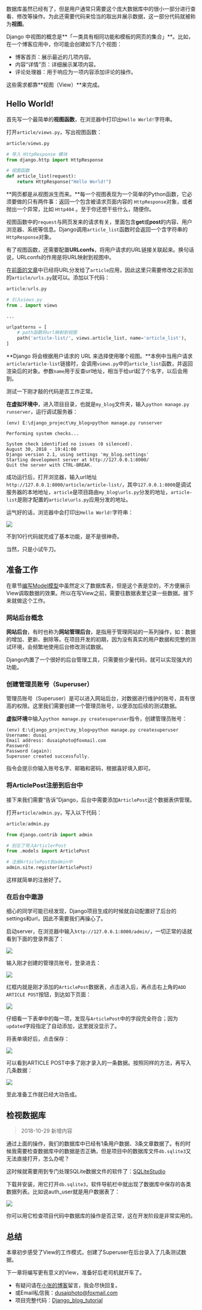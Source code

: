 数据库虽然已经有了，但是用户通常只需要这个庞大数据库中的很小一部分进行查看、修改等操作。为此还需要代码来恰当的取出并展示数据，这一部分代码就被称为**视图**。

Django 中视图的概念是**「一类具有相同功能和模板的网页的集合」**。比如，在一个博客应用中，你可能会创建如下几个视图：

- 博客首页：展示最近的几项内容。
- 内容“详情”页：详细展示某项内容。
- 评论处理器：用于响应为一项内容添加评论的操作。

这些需求都靠**视图（View）**来完成。

## Hello World!

首先写一个最简单的**视图函数**，在浏览器中打印出`Hello World!`字符串。

打开`article/views.py`，写出视图函数：

```python
article/views.py

# 导入 HttpResponse 模块
from django.http import HttpResponse

# 视图函数
def article_list(request):
    return HttpResponse("Hello World!")
```

**网页都是从视图派生而来。**每一个视图表现为一个简单的Python函数，它必须要做的只有两件事：返回一个包含被请求页面内容的 `HttpResponse`对象，或者抛出一个异常，比如 `Http404` 。至于你还想干些什么，随便你。

视图函数中的`request`与网页发来的请求有关，里面包含**get**或**post**的内容、用户浏览器、系统等信息。Django调用`article_list`函数时会返回一个含字符串的 `HttpResponse`对象。

有了视图函数，还需要配置**URLconfs**，将用户请求的URL链接关联起来。换句话说，URLconfs的作用是将URL映射到视图中。

在[前面的文章](https://www.dusaiphoto.com/article/article-detail/6/)中已经将URL分发给了`article`应用，因此这里只需要修改之前添加的`article/urls.py`就可以。添加以下代码：

```python
article/urls.py

# 引入views.py
from . import views

...

urlpatterns = [
    # path函数将url映射到视图
    path('article-list/', views.article_list, name='article_list'),
]
```

**Django 将会根据用户请求的 URL 来选择使用哪个视图。**本例中当用户请求`article/article-list`链接时，会调用`views.py`中的`article_list`函数，并返回渲染后的对象。参数`name`用于反查url地址，相当于给url起了个名字，以后会用到。

测试一下刚才敲的代码是否工作正常。

**在虚拟环境中**，进入项目目录，也就是`my_blog`文件夹，输入`python manage.py runserver`，运行调试服务器：

```
(env) E:\django_project\my_blog>python manage.py runserver

Performing system checks...

System check identified no issues (0 silenced).
August 30, 2018 - 19:41:00
Django version 2.1, using settings 'my_blog.settings'
Starting development server at http://127.0.0.1:8000/
Quit the server with CTRL-BREAK.
```

成功运行后，打开浏览器，输入url地址`http://127.0.0.1:8000/article/article-list/`，其中`127.0.0.1:8000`是调试服务器的本地地址，`article`是项目路由`my_blog\urls.py`分发的地址，`article-list`是刚才配置的`article\urls.py`应用分发的地址。

运气好的话，浏览器中会打印出`Hello World!`字符串：

![](https://www.dusaiphoto.com/media/image/image_source/20180830/hello.jpg)

不到10行代码就完成了基本功能，是不是很神奇。

当然，只是小试牛刀。



## 准备工作

在章节[编写Model模型](https://www.dusaiphoto.com/article/article-detail/11/)中虽然定义了数据库表，但是这个表是空的，不方便展示View调取数据的效果。所以在写View之前，需要往数据表里记录一些数据。接下来就做这个工作。

### 网站后台概念

**网站后台**，有时也称为**网站管理后台**，是指用于管理网站的一系列操作，如：数据的增加、更新、删除等。在项目开发的初期，因为没有真实的用户数据和完整的测试环境，会频繁地使用后台修改测试数据。

Django内置了一个很好的后台管理工具，只需要些少量代码，就可以实现强大的功能。

### 创建管理员账号（Superuser）

管理员账号（Superuser）是可以进入网站后台，对数据进行维护的账号，具有很高的权限。这里我们需要创建一个管理员账号，以便添加后续的测试数据。

**虚拟环境**中输入`python manage.py createsuperuser`指令，创建管理员账号：

```
(env) E:\django_project\my_blog>python manage.py createsuperuser
Username: dusai
Email address: dusaiphoto@foxmail.com
Password:
Password (again):
Superuser created successfully.
```

指令会提示你输入账号名字、邮箱和密码，根据喜好填入即可。

### 将ArticlePost注册到后台中

接下来我们需要“告诉”Django，后台中需要添加`ArticlePost`这个数据表供管理。

打开`article/admin.py`，写入以下代码：

```python
article/admin.py

from django.contrib import admin

# 别忘了导入ArticlerPost
from .models import ArticlePost

# 注册ArticlePost到admin中
admin.site.register(ArticlePost)
```

这样就简单的注册好了。

### 在后台中遨游

细心的同学可能已经发现，Django项目生成的时候就自动配置好了后台的settings和url，因此不需要我们再操心了。

启动server，在浏览器中输入`http://127.0.0.1:8000/admin/`，一切正常的话就看到下面的登录界面了：

![](https://www.dusaiphoto.com/media/image/image_source/20180906/1.jpg)

输入刚才创建的管理员账号，登录进去：

![](https://www.dusaiphoto.com/media/image/image_source/20180906/2.jpg)

红框内就是刚才添加的`ArticlePost`数据表，点击进入后，再点击右上角的`ADD ARTICLE POST`按钮，到达如下页面：

![](https://www.dusaiphoto.com/media/image/image_source/20180906/4.jpg)

仔细看一下表单中的每一项，发现与`ArticlePost`中的字段完全符合；因为`updated`字段指定了自动添加，这里就没显示了。

将表单填好后，点击保存：

![](https://www.dusaiphoto.com/media/image/image_source/20180906/5.jpg)

可以看到ARTICLE POST中多了刚才录入的一条数据。按照同样的方法，再写入几条数据：

![](https://www.dusaiphoto.com/media/image/image_source/20180906/6.jpg)

至此准备工作就已经大功告成。

## 检视数据库

> 2018-10-29 新增内容

通过上面的操作，我们的数据库中已经有1条用户数据、3条文章数据了。有的时候我需要检查数据库中的数据是否正确，但是项目中的数据库文件`db.sqlite3`又无法直接打开，怎么办呢？

这时候就需要用到专门处理SQLite数据文件的软件了：[SQLiteStudio](https://sqlitestudio.pl/index.rvt)

下载并安装，用它打开`db.sqlite3`，软件导航栏中就出现了数据库中保存的各类数据列表。比如说auth_user就是用户数据表了：

![](https://www.dusaiphoto.com/media/image/image_source/20181029/%E5%B1%8F%E5%B9%95%E6%88%AA%E5%9B%BE70.jpg)

你可以用它检查项目代码中数据库的操作是否正常，这在开发阶段是非常实用的。

## 总结

本章初步感受了View的工作模式，创建了Superuser在后台录入了几条测试数据。

下一章将编写更有意义的View，准备好后老司机就开车了。

- 有疑问请在[小张的博客](http://www.dusaiphoto.com)留言，我会尽快回复。
- 或Email私信我：dusaiphoto@foxmail.com
- 项目完整代码：[Django_blog_tutorial](https://github.com/stacklens/django_blog_tutorial)
